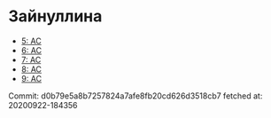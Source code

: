 # Зайнуллина
- [5: AC](5.md)
- [6: AC](6.md)
- [7: AC](7.md)
- [8: AC](8.md)
- [9: AC](9.md)

Commit: d0b79e5a8b7257824a7afe8fb20cd626d3518cb7
 fetched at: 20200922-184356
